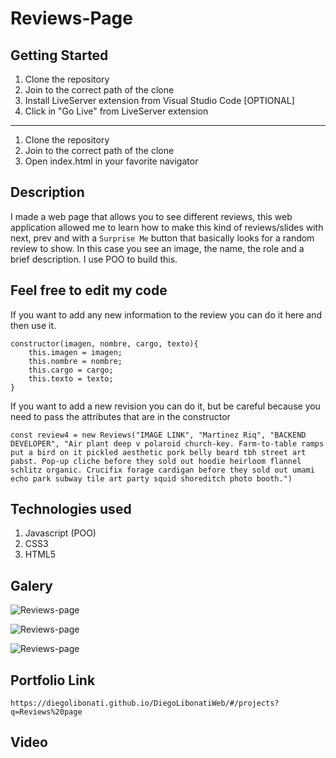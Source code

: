 # Reviews-Page

## Getting Started

1. Clone the repository
2. Join to the correct path of the clone
3. Install LiveServer extension from Visual Studio Code [OPTIONAL]
4. Click in "Go Live" from LiveServer extension

---

1. Clone the repository
2. Join to the correct path of the clone
3. Open index.html in your favorite navigator

## Description

I made a web page that allows you to see different reviews, this web application allowed me to learn how to make this kind of reviews/slides with next, prev and with a `Surprise Me` button that basically looks for a random review to show. In this case you see an image, the name, the role and a brief description. I use POO to build this.

## Feel free to edit my code

If you want to add any new information to the review you can do it here and then use it.

```
constructor(imagen, nombre, cargo, texto){
    this.imagen = imagen;
    this.nombre = nombre;
    this.cargo = cargo;
    this.texto = texto;
}
```

If you want to add a new revision you can do it, but be careful because you need to pass the attributes that are in the constructor

```
const review4 = new Reviews("IMAGE LINK", "Martinez Riq", "BACKEND DEVELOPER", "Air plant deep v polaroid church-key. Farm-to-table ramps put a bird on it pickled aesthetic pork belly beard tbh street art pabst. Pop-up cliche before they sold out hoodie heirloom flannel schlitz organic. Crucifix forage cardigan before they sold out umami echo park subway tile art party squid shoreditch photo booth.")
```

## Technologies used

1. Javascript (POO)
2. CSS3
3. HTML5

## Galery

![Reviews-page](https://raw.githubusercontent.com/DiegoLibonati/DiegoLibonatiWeb/main/data/projects/Javascript/Imagenes/reviews-0.jpg)

![Reviews-page](https://raw.githubusercontent.com/DiegoLibonati/DiegoLibonatiWeb/main/data/projects/Javascript/Imagenes/reviews-1.jpg)

![Reviews-page](https://raw.githubusercontent.com/DiegoLibonati/DiegoLibonatiWeb/main/data/projects/Javascript/Imagenes/reviews-2.jpg)

## Portfolio Link

`https://diegolibonati.github.io/DiegoLibonatiWeb/#/projects?q=Reviews%20page`

## Video
